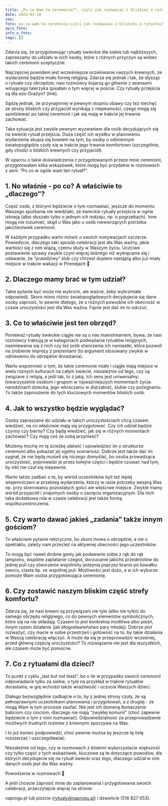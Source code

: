 ```yaml
---
title: „Po co Wam ta ceremonia?”, czyli jak rozmawiać z bliskimi o rytuałach świeckich?
date: 2023-03-18
seo: 
foto: po-co-wam-ta-ceremonia-czyli-jak-rozmawiac-z-bliskimi-o-rytuałach-swieckich.jpg
opis_foto: 
info_o_foto: 
tags: []
---
```


Zdarza się, że przygotowując rytuały świeckie dla siebie lub najbliższych, zapraszamy do udziału w nich osoby, które z różnych przyczyn są wobec takich ceremonii sceptyczne.

Najczęściej powodem jest wcześniejsze oczekiwanie naszych krewnych, że wydarzenie będzie miało formę religijną. Zdarza się jednak i tak, że słysząc o rytuale czy obrzędzie, nasi rozmówcy kojarzą go głównie z seansami wirującego talerzyka (pisałam o tym więcej w poście: Czy rytuały przejścia są dla ezo-Grażyn? (link).

Sądzę jednak, że przynajmniej w pewnym stopniu obawy czy też niechęć ze strony bliskich czy przyjaciół wynikają z niepewności, czego mogą się spodziewać po takiej ceremonii i jak się mają w trakcie jej trwania zachować.

Taka sytuacja jest zwykle pewnym wyzwaniem dla osób decydujących się na świecki rytuał przejścia. Duża część ich wysiłku w planowaniu wydarzenia skupia się bowiem na tym, by osoby o odmiennym światopoglądzie czuły się w trakcie jego trwanie komfortowo (szczególnie, gdy chodzi o bliskich krewnych czy przyjaciół).

W oparciu o takie doświadczenia z przygotowanych przeze mnie ceremonii, przygotowałam kilka wskazówek, które mogą być przydatne w rozmowach z serii: “Po co w ogóle wam ten rytuał?”.

## 1️. No właśnie - po co? A właściwie to „dlaczego”?

Część osób, z którymi będziecie o tym rozmawiać, jeszcze do momentu Waszego spotkania nie wiedziało, że świeckie rytuały przejścia w ogóle istnieją (albo słyszało tylko o jednym ich rodzaju, np. o pogrzebach). Inne mogą nie rozumieć, skąd u Was jako u osób niewierzących potrzeba jakichkolwiek ceremonii. 

W każdym przypadku warto mówić o swoich motywacjach szczerze. Powiedzcie, dlaczego taki sposób celebracji jest dla Was ważny, jakie wartości się z nim wiążą, czemu służy w Waszym życiu. Uczciwe postawienie sprawy zwykle czyni więcej dobrego niż wykręcanie się i udawanie, że “prawdziwy” ślub czy chrzest dopiero nastąpią albo już miały miejsce w trakcie wakacji w Pirenejach 🙂

## 2️. Dlaczego mamy brać w tym udział?

Takie pytanie być może nie wybrzmi, ale ważne, żeby wybrzmiała odpowiedź. Skoro mimo różnic światopoglądowych decydujecie się dane osoby zaprosić, to pewnie dlatego, że z różnych powodów ich obecność w czasie uroczystości jest dla Was ważna. Fajnie jest dać im to odczuć.

## 3️. Co to właściwie jest ten obrzęd?

Ponieważ rytuały świeckie ciągle nie są u nas mainstreamem, bywa, że nasi rozmówcy traktują je w kategoriach podważania rytuałów religijnych, naśmiewania się z nich czy też prób stworzenia ich namiastki, która pozwoli na zrobienie imprezy z prezentami (to argument stosowany zwykle w odniesieniu do obrzędów dorastania).

Warto wspomnieć o tym, że takie ceremonie miały i ciągle mają miejsce w wielu różnych kulturach na całym świecie, niezależnie od tego, czy są związane z religią, a jeśli tak, to z jaką. Ich sens jest uniwersalny: towarzyszenie osobom i grupom w najważniejszych momentach życia: narodzinach dziecka, jego wkraczaniu w dojrzałość, ślubie czy pożegnaniu. To także zaproszenie do tych kluczowych momentów bliskich osób.

## 4️. Jak to wszystko będzie wyglądać?

Osoby zapraszane do udziału w takich uroczystościach chcą czasem wiedzieć, na co właściwie mają się przygotować. Czy ich udział będzie czynny czy bierny? Czy będą wiedzieć, jak się w różnych momentach zachować? Czy mają coś ze sobą przynieść?

Możemy trochę im tę ścieżkę ułatwić i opowiedzieć im o strukturze ceremonii albo pokazać jej ogólny scenariusz. Dobrze jest także dać im sygnał, że nie będą musieli się niczego domyślać, bo osoba prowadząca uroczystość, poprowadzi je przez kolejne części i będzie czuwać nad tym, by nikt nie czuł się niepewnie.

Warto także zadbać o to, by wśród uczestników byli też lepiej wtajemniczeni w przebieg wydarzenia, którzy w razie potrzeby wesprą Was np. przy skierowaniu pozostałych gości we właściwe miejsce. Zwykle mamy wśród przyjaciół i znajomych osoby o zacięciu organizacyjnym. Dla nich taka dodatkowa rola w czasie celebracji jest także formą współuczestniczenia.

## 5️. Czy warto dawać jakieś „zadania” także innym gościom?

To właściwie pytanie retoryczne, bo skoro mowa o obrzędzie, a nie o spektaklu, zależy nam przecież na aktywnej obecności jego uczestników.

To mogą być nawet drobne gesty jak podawanie sobie z rąk do rąk lampionu, wspólne zaplatanie czegoś, dorzucanie jakichś przedmiotów do jednej puli czy stworzenie wspólnoty jedzenia poprzez branie po kawałku owocu, ciasta itp. ze wspólnej puli. Możliwości jest dużo, a w ich wyborze pomoże Wam osoba przygotowująca ceremonię.

## 6️. Czy zostawić naszym bliskim część strefy komfortu?

Zdarza się, że nasi krewni są przywiązani nie tyle (albo nie tylko) do samego obrzędu religijnego, co do pewnych elementów symbolicznych, które się na nie składają. Czasem to jest konkretna modlitwa albo pieśń, innym razem działanie (jak błogosławieństwo pary młodej). Dobrze jest rozważyć, czy macie w sobie przestrzeń i gotowość na to, by takie działania w Waszą celebrację włączyć. A może da się je przeprowadzić wcześniej, przed główną częścią uroczystości? To rozwiązanie nie jest dla wszystkich, ale czasem może być pomocne.

## 7️. Co z rytuałami dla dzieci?

To punkt z cyklu „last but not least”, bo o ile w przypadku swoich ceremonii odpowiadacie tylko za siebie, o tyle na przykład w trakcie rytuałów dorastania, w grę wchodzi także wrażliwość i uczucia Waszych dzieci.

Dlatego bezwzględnie zadbajcie o to, by z jednej strony czuły, że są pełnoprawnymi uczestnikami planowania i przygotowań, a z drugiej - że mogą Wam w tym procesie zaufać. Nie jest ich domeną tłumaczenie babciom czy ciociom, dlaczego nie mają “zwykłej komunii” (choć zapewne będziecie o tym z nimi rozmawiać). Odpowiedzialność za przeprowadzenie możliwych trudnych rozmów z krewnymi spoczywa na Was.

I to już koniec podpowiedzi, choć pewnie można by jeszcze tę listę rozszerzać i uszczegóławiać.

Niezależnie od tego, czy w rozmowach z bliskimi wykorzystacie większość czy tylko część z tych wskazówek, kluczowe są te dotyczące powodów, dla których decydujecie się na rytuał świecki oraz tego, dlaczego udział w nim danych osób jest dla Was ważny.

Powodzenia w rozmowach 💚

A jeśli chcecie zaprosić mnie do zaplanowania i przygotowania swoich celebracji, przeczytajcie więcej na stronie:

naprogu.pl lub piszcie (rytualy@naprogu.pl) i dzwońcie (516 827 053).